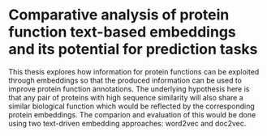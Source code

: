 # Comparative analysis of protein function text-based embeddings and its potential for prediction tasks


This thesis explores how information for protein functions can be exploited through embeddings so that the produced information can be used to improve protein function annotations. The underlying hypothesis here is that any pair of proteins with high sequence similarity will also share a similar biological function which would be reflected by the corresponding protein embeddings. The comparion and evaluation of this would be done using two text-driven embedding approaches: word2vec and doc2vec.